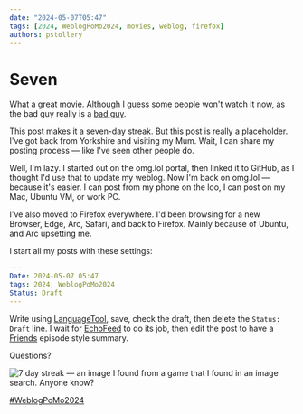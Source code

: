 ```yaml
---
date: "2024-05-07T05:47"
tags: [2024, WeblogPoMo2024, movies, weblog, firefox]
authors: pstollery
---
```

# Seven
<!-- truncate -->

What a great [movie](https://m.imdb.com/title/tt0114369/). Although I guess some people won't watch it now, as the bad guy really is a [bad guy](https://www.thecut.com/article/all-of-the-allegations-against-actor-kevin-spacey.html).

This post makes it a seven-day streak. But this post is really a placeholder. I've got back from Yorkshire and visiting my Mum. Wait, I can share my posting process — like I've seen other people do. 

Well, I'm lazy. I started out on the omg.lol portal, then linked it to GitHub, as I thought I'd use that to update my weblog. Now I'm back on omg.lol — because it's easier. I can post from my phone on the loo, I can post on my Mac, Ubuntu VM, or work PC. 

I've also moved to Firefox everywhere. I'd been browsing for a new Browser, Edge, Arc, Safari, and back to Firefox. Mainly because of Ubuntu, and Arc upsetting me. 

I start all my posts with these settings:

```yaml
---
Date: 2024-05-07 05:47
tags: 2024, WeblogPoMo2024
Status: Draft
---
```

Write using [LanguageTool](https://languagetool.org/), save, check the draft, then delete the `Status: Draft` line. I wait for [EchoFeed](https://echofeed.app/) to do its job, then edit the post to have a [Friends](https://en.wikipedia.org/wiki/List_of_Friends_episodes) episode style summary. 

Questions?

![7 day streak — an image I found from a game that I found in an image search. Anyone know?](https://cdn.some.pics/phils/663a24fc08347.jpg)

[#WeblogPoMo2024](https://weblog.anniegreens.lol/weblog-posting-month-2024)
